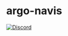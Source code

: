 # argo-navis

[![Discord](https://img.shields.io/badge/discord-join%20chat-blue.svg)](https://discord.gg/vJ3UX8r)
